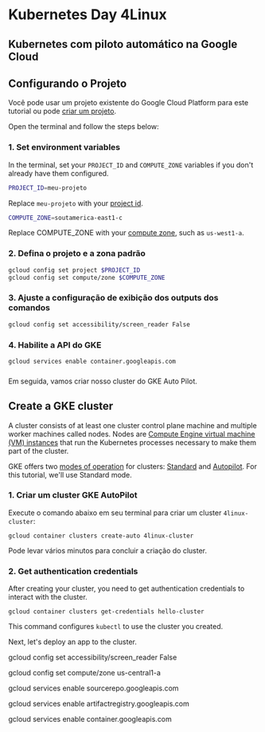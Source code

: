 # Kubernetes Day 4Linux

## Kubernetes com piloto automático na Google Cloud

## Configurando o Projeto

Você pode usar um projeto existente do Google Cloud Platform para este tutorial ou pode [criar um projeto](https://cloud.google.com/resource-manager/docs/creating-managing-projects#creating_a_project).

Open the <walkthrough-editor-spotlight spotlightId="menu-terminal">terminal</walkthrough-editor-spotlight> and follow the steps below:

### 1. Set environment variables

In the terminal, set your `PROJECT_ID` and `COMPUTE_ZONE` variables if you don't already have them configured.

```bash
PROJECT_ID=meu-projeto
```
Replace `meu-projeto` with your [project id](https://support.google.com/cloud/answer/6158840).

```bash
COMPUTE_ZONE=soutamerica-east1-c
```
Replace COMPUTE_ZONE with your [compute zone](https://cloud.google.com/compute/docs/regions-zones#available), such as `us-west1-a`.

### 2. Defina o projeto e a zona padrão
```bash
gcloud config set project $PROJECT_ID
gcloud config set compute/zone $COMPUTE_ZONE
```

### 3. Ajuste a configuração de exibição dos outputs dos comandos

```bash
gcloud config set accessibility/screen_reader False
```

### 4. Habilite a API do GKE

```bash
gcloud services enable container.googleapis.com
```

### 

Em seguida, vamos criar nosso cluster do GKE Auto Pilot.


## Create a GKE cluster
A cluster consists of at least one cluster control plane machine and multiple worker machines called nodes. Nodes are [Compute Engine virtual machine (VM) instances](https://cloud.google.com/compute/docs/instances) that run the Kubernetes processes necessary to make them part of the cluster.

GKE offers two [modes of operation](https://cloud.google.com/kubernetes-engine/docs/concepts/types-of-clusters#modes) for clusters: [Standard](https://cloud.google.com/kubernetes-engine/docs/concepts/cluster-architecture) and [Autopilot](https://cloud.google.com/kubernetes-engine/docs/concepts/autopilot-architecture). For this tutorial, we'll use Standard mode.

### 1. Criar um cluster GKE AutoPilot

Execute o comando abaixo em seu terminal para criar um cluster `4linux-cluster`:

```
gcloud container clusters create-auto 4linux-cluster
```

Pode levar vários minutos para concluir a criação do cluster.


### 2. Get authentication credentials

After creating your cluster, you need to get authentication credentials to interact with the cluster.

```
gcloud container clusters get-credentials hello-cluster
```

This command configures `kubectl` to use the cluster you created.


Next, let's deploy an app to the cluster.






gcloud config set accessibility/screen_reader False

gcloud config set compute/zone us-central1-a

gcloud services enable sourcerepo.googleapis.com

gcloud services enable artifactregistry.googleapis.com

gcloud services enable container.googleapis.com